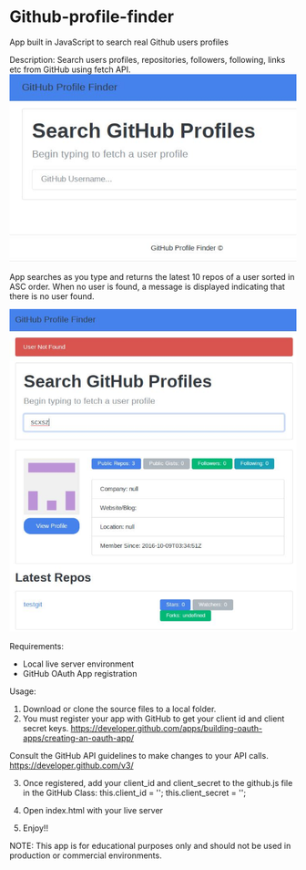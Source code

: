 # Github-profile-finder
App built in JavaScript to search real Github users profiles


Description:
Search users profiles, repositories, followers, following, links etc from GitHub using fetch API.
![GitHub Profile Finder](/imgs/githubuserfinder.JPG)

App searches as you type and returns the latest 10 repos of a user sorted in ASC order. 
When no user is found, a message is displayed indicating that there is no user found.

![GitHub User Not Found](/imgs/githubusernotfound.JPG)


Requirements:
- Local live server environment
- GitHub OAuth App registration

Usage:
1. Download or clone the source files to a local folder.
2. You must register your app with GitHub to get your client id and client secret keys.
https://developer.github.com/apps/building-oauth-apps/creating-an-oauth-app/

Consult the GitHub API guidelines to make changes to your API calls.
https://developer.github.com/v3/

3. Once registered, add your client_id and client_secret to the github.js file in the GitHub Class:
this.client_id = '';
this.client_secret = '';

4. Open index.html with your live server

5. Enjoy!!

NOTE: This app is for educational purposes only and should not be used in production or commercial environments.
